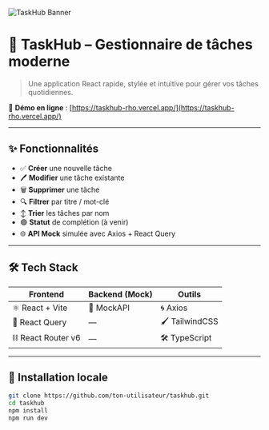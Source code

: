 <!-- Bannière -->
![TaskHub Banner](![image](https://github.com/user-attachments/assets/102a934e-b42c-48e3-b3ed-464925f042f4)
)

# 📝 TaskHub – Gestionnaire de tâches moderne

> Une application React rapide, stylée et intuitive pour gérer vos tâches quotidiennes.

🔗 **Démo en ligne** : [https://taskhub-rho.vercel.app/](https://taskhub-rho.vercel.app/)

---

## ✨ Fonctionnalités

- ✅ **Créer** une nouvelle tâche
- 🖊️ **Modifier** une tâche existante
- 🗑️ **Supprimer** une tâche
- 🔍 **Filtrer** par titre / mot-clé
- ↕️ **Trier** les tâches par nom
- 🟢 **Statut** de complétion (à venir)
- 🌐 **API Mock** simulée avec Axios + React Query

---

## 🛠️ Tech Stack

| Frontend | Backend (Mock) | Outils |
|----------|----------------|--------|
| ⚛️ React + Vite | 🔁 MockAPI | 🌀 Axios |
| 🧪 React Query | — | 🖌️ TailwindCSS |
| ⛓️ React Router v6 | — | 🛠️ TypeScript |

---

## 🚀 Installation locale

```bash
git clone https://github.com/ton-utilisateur/taskhub.git
cd taskhub
npm install
npm run dev
